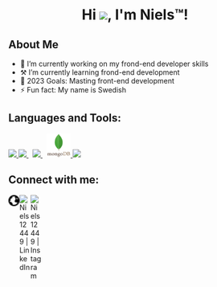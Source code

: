 <h1 align="center">Hi <img src="https://raw.githubusercontent.com/MartinHeinz/MartinHeinz/master/wave.gif" width="30px">, I'm Niels™️!</h1>


## About Me
- 🔭 I’m currently working on my frond-end developer skills
- ⚒️ I’m currently learning frond-end development
- 🥅 2023 Goals: Masting front-end development
- ⚡️ Fun fact: My name is Swedish

## Languages and Tools:

   <p align="left">
    <a href="https://www.java.com" target="_blank"> <img src="https://img.icons8.com/color/48/000000/java-coffee-cup-logo.png"/> </a>
    <a style="padding-right:8px;" href="https://nodejs.org" target="_blank"> <img src="https://img.icons8.com/color/48/000000/nodejs.png"/> </a> 
    <a style="padding-right:8px;" href="https://www.mysql.com/" target="_blank"> <img src="https://img.icons8.com/fluent/50/000000/mysql-logo.png"/> </a>
    <a href="https://www.mongodb.com/" target="_blank"> <img src="https://raw.githubusercontent.com/devicons/devicon/master/icons/mongodb/mongodb-original-wordmark.svg" alt="mongodb" width="48" height="48"/> </a> 
    <a href="https://firebase.google.com/" target="_blank"> <img src="https://img.icons8.com/color/48/000000/firebase.png"/> </a> 
</p>

## Connect with me:


[<img align="left" alt="Niels12449 | Twitter" width="22px" src="https://raw.githubusercontent.com/iconic/open-iconic/master/svg/globe.svg" />](https://www.protectedbot.com)
[<img align="left" alt="Niels12449 | LinkedIn" width="22px" src="https://cdn.jsdelivr.net/npm/simple-icons@v3/icons/discord.svg"/>](https://discord.gg/aNjBfqvbac)
[<img align="left" alt="Niels12449 | Instagram" width="22px" src="https://cdn.jsdelivr.net/npm/simple-icons@v3/icons/instagram.svg" />](https://www.instagram.com/gwn_niels13/)
